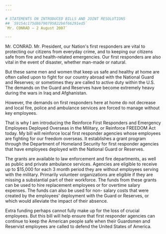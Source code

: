 ```yaml
---
---

# STATEMENTS ON INTRODUCED BILLS AND JOINT RESOLUTIONS
## `59154c175d86790795822b6f66291ed5`
`Mr. CONRAD — 2 August 2007`

---
```



Mr. CONRAD. Mr. President, our Nation's first responders are vital to 
protecting our citizens from everyday crime, and to keeping our 
citizens safe from fire and health-related emergencies. Our first 
responders are also vital in the event of disaster, whether man-made or 
natural.

But these same men and women that keep us safe and healthy at home 
are often called upon to fight for our country abroad with the National 
Guard and Reserves; or sometimes they are called to active duty within 
the U.S. The demands on the Guard and Reserves have become extremely 
heavy during the wars in Iraq and Afghanistan.

However, the demands on first responders here at home do not decrease 
and local fire, police and ambulance services are forced to manage 
without key employees.

That is why I am introducing the Reinforce First Responders and 
Emergency Employees Deployed Overseas in the Military, or Reinforce 
FREEDOM Act today. My bill will reinforce local first responder 
agencies whose employees are fighting for our freedom overseas. It 
establishes a grant program through the Department of Homeland Security 
for first responder agencies that have employees deployed with the 
National Guard or Reserves.

The grants are available to law enforcement and fire departments, as 
well as public and private ambulance services. Agencies are eligible to 
receive up to $15,000 for each 3 month period they are without 
employees serving with the military. Primarily volunteer organizations 
are eligible if they are missing a substantial part of their workforce. 
The funds from these grants can be used to hire replacement employees 
or for overtime salary expenses. The funds can also be used for non-
salary costs that were created by the employees' deployment with the 
Guard or Reserves, or which would alleviate the impact of their 
absence.

Extra funding perhaps cannot fully make up for the loss of crucial 
employees. But this bill will help ensure that first responder agencies 
can continue to keep the American people safe when their Guardsmen and 
Reservist employees are called to defend the United States of America.